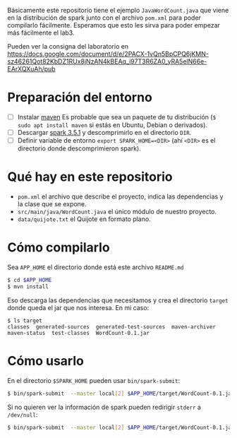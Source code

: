 Básicamente este repositorio tiene el ejemplo `JavaWordCount.java` que viene en la distribución de spark junto con el archivo `pom.xml` para poder compilarlo fácilmente. Esperamos que esto les sirva para poder empezar más fácilmente el lab3.

Pueden ver la consigna del laboratorio en https://docs.google.com/document/d/e/2PACX-1vQn5BpCPQ6jKMN-sz46261Qot82KbDZ1RUx8jNzAN4kBEAq_i97T3R6ZA0_yRA5elN66e-EArXQXuAh/pub

# Preparación del entorno
- [ ] Instalar [maven](https://maven.apache.org/guides/getting-started/maven-in-five-minutes.html) Es probable que sea un paquete de tu distribución (`$ sudo apt install maven` si estás en Ubuntu, Debian o derivados).
- [ ] Descargar [spark 3.5.1](https://www.apache.org/dyn/closer.lua/spark/spark-3.5.1/spark-3.5.1-bin-hadoop3.tgz) y descomprimirlo en el directorio `DIR`.
- [ ] Definir variable de entorno `export SPARK_HOME=<DIR>` (ahí `<DIR>` es el directorio donde descomprimieron spark).

# Qué hay en este repositorio


- `pom.xml` el archivo que describe el proyecto, indica las dependencias y la clase que se expone.
- `src/main/java/WordCount.java` el único módulo de nuestro proyecto.
- `data/quijote.txt` el Quijote en formato plano.
 
# Cómo compilarlo

Sea `APP_HOME` el directorio donde está este archivo `README.md`

```bash
$ cd $APP_HOME
$ mvn install
```
Eso descarga las dependencias que necesitamos y crea el directorio `target` donde queda el jar que nos interesa.
En mi caso:
```
$ ls target
classes  generated-sources  generated-test-sources  maven-archiver  maven-status  test-classes  WordCount-0.1.jar
```

# Cómo usarlo

En el directorio `$SPARK_HOME` pueden usar `bin/spark-submit`:
```bash
$ bin/spark-submit  --master local[2] $APP_HOME/target/WordCount-0.1.jar  $APP_HOME/data/quijote.txt
```

Si no quieren ver la información de spark pueden redirigir `stderr` a `/dev/null`:
```bash
$ bin/spark-submit  --master local[2] $APP_HOME/target/WordCount-0.1.jar  $APP_HOME/data/quijote.txt 2>/dev/null
```
